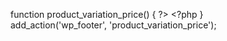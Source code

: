 function product_variation_price()
{
	?>
	<script>
		jQuery(document).ready(function () {
			jQuery(".woocommerce-page ul.products li").each(function () {
				if (jQuery(this).hasClass("product-type-variable")) {
					var pricehtml = jQuery(this).find('.price').first().removeClass('price').addClass('updated-price');
				var currentLi = jQuery(this);
				var variationsForm = currentLi.find('.variations_form');
				var newPrice = currentLi.find('.updated-price');
				pricehtml.html(newPrice);
				// when variation is found, do something
				variationsForm.on('found_variation', function (event, variation) {
					newPrice.html(variation.price_html);
				});
				}
			});
		});
	</script>
	<?php
}  
add_action('wp_footer', 'product_variation_price');
